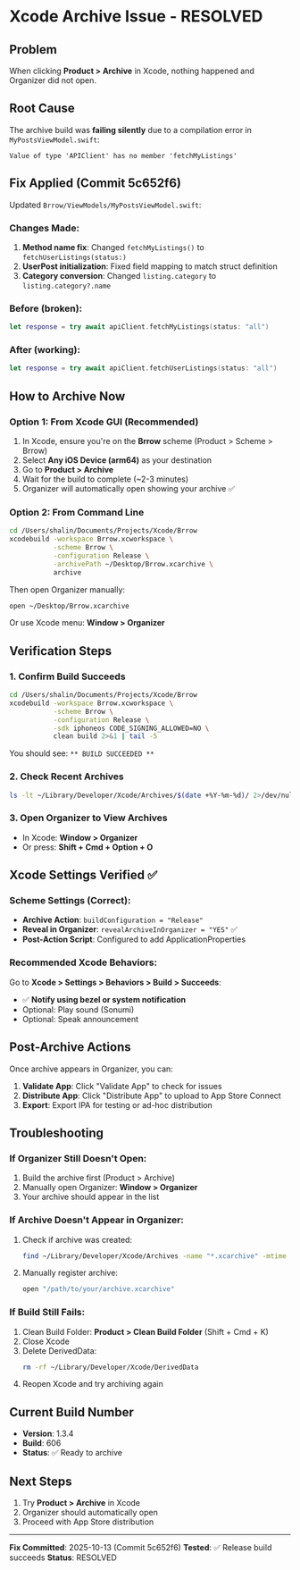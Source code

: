 # Xcode Archive Issue - RESOLVED

## Problem
When clicking **Product > Archive** in Xcode, nothing happened and Organizer did not open.

## Root Cause
The archive build was **failing silently** due to a compilation error in `MyPostsViewModel.swift`:
```
Value of type 'APIClient' has no member 'fetchMyListings'
```

## Fix Applied (Commit 5c652f6)
Updated `Brrow/ViewModels/MyPostsViewModel.swift`:

### Changes Made:
1. **Method name fix**: Changed `fetchMyListings()` to `fetchUserListings(status:)`
2. **UserPost initialization**: Fixed field mapping to match struct definition
3. **Category conversion**: Changed `listing.category` to `listing.category?.name`

### Before (broken):
```swift
let response = try await apiClient.fetchMyListings(status: "all")
```

### After (working):
```swift
let response = try await apiClient.fetchUserListings(status: "all")
```

## How to Archive Now

### Option 1: From Xcode GUI (Recommended)
1. In Xcode, ensure you're on the **Brrow** scheme (Product > Scheme > Brrow)
2. Select **Any iOS Device (arm64)** as your destination
3. Go to **Product > Archive**
4. Wait for the build to complete (~2-3 minutes)
5. Organizer will automatically open showing your archive ✅

### Option 2: From Command Line
```bash
cd /Users/shalin/Documents/Projects/Xcode/Brrow
xcodebuild -workspace Brrow.xcworkspace \
           -scheme Brrow \
           -configuration Release \
           -archivePath ~/Desktop/Brrow.xcarchive \
           archive
```

Then open Organizer manually:
```bash
open ~/Desktop/Brrow.xcarchive
```

Or use Xcode menu: **Window > Organizer**

## Verification Steps

### 1. Confirm Build Succeeds
```bash
cd /Users/shalin/Documents/Projects/Xcode/Brrow
xcodebuild -workspace Brrow.xcworkspace \
           -scheme Brrow \
           -configuration Release \
           -sdk iphoneos CODE_SIGNING_ALLOWED=NO \
           clean build 2>&1 | tail -5
```

You should see: `** BUILD SUCCEEDED **`

### 2. Check Recent Archives
```bash
ls -lt ~/Library/Developer/Xcode/Archives/$(date +%Y-%m-%d)/ 2>/dev/null
```

### 3. Open Organizer to View Archives
- In Xcode: **Window > Organizer**
- Or press: **Shift + Cmd + Option + O**

## Xcode Settings Verified ✅

### Scheme Settings (Correct):
- **Archive Action**: `buildConfiguration = "Release"`
- **Reveal in Organizer**: `revealArchiveInOrganizer = "YES"` ✅
- **Post-Action Script**: Configured to add ApplicationProperties

### Recommended Xcode Behaviors:
Go to **Xcode > Settings > Behaviors > Build > Succeeds**:
- ✅ **Notify using bezel or system notification**
- Optional: Play sound (Sonumi)
- Optional: Speak announcement

## Post-Archive Actions

Once archive appears in Organizer, you can:
1. **Validate App**: Click "Validate App" to check for issues
2. **Distribute App**: Click "Distribute App" to upload to App Store Connect
3. **Export**: Export IPA for testing or ad-hoc distribution

## Troubleshooting

### If Organizer Still Doesn't Open:
1. Build the archive first (Product > Archive)
2. Manually open Organizer: **Window > Organizer**
3. Your archive should appear in the list

### If Archive Doesn't Appear in Organizer:
1. Check if archive was created:
   ```bash
   find ~/Library/Developer/Xcode/Archives -name "*.xcarchive" -mtime -1
   ```
2. Manually register archive:
   ```bash
   open "/path/to/your/archive.xcarchive"
   ```

### If Build Still Fails:
1. Clean Build Folder: **Product > Clean Build Folder** (Shift + Cmd + K)
2. Close Xcode
3. Delete DerivedData:
   ```bash
   rm -rf ~/Library/Developer/Xcode/DerivedData
   ```
4. Reopen Xcode and try archiving again

## Current Build Number
- **Version**: 1.3.4
- **Build**: 606
- **Status**: ✅ Ready to archive

## Next Steps
1. Try **Product > Archive** in Xcode
2. Organizer should automatically open
3. Proceed with App Store distribution

---

**Fix Committed**: 2025-10-13 (Commit 5c652f6)
**Tested**: ✅ Release build succeeds
**Status**: RESOLVED

